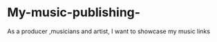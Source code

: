 # My-music-publishing-
As  a producer  ,musicians  and  artist,  I want  to  showcase  my music  links 
